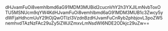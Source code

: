 dHJvamFuOi8vemhlbmd6aG91MDM3MUBid2cucnVhY2h3YXJlLmNvbToxOTU5MSNUcm9qYW4KdHJvamFuOi8vemhlbmd6aG91MDM3MUB1c3Zwcy5ydWFjaHdhcmUuY29tOjQwOTIzI3VzdnBzdHJvamFuCnRyb2phbjovL3poZW5nemhvdTAzNzFAc29uZy5iZWJlZmxvLmNsdWI6NDE2ODkjc29uZw==
